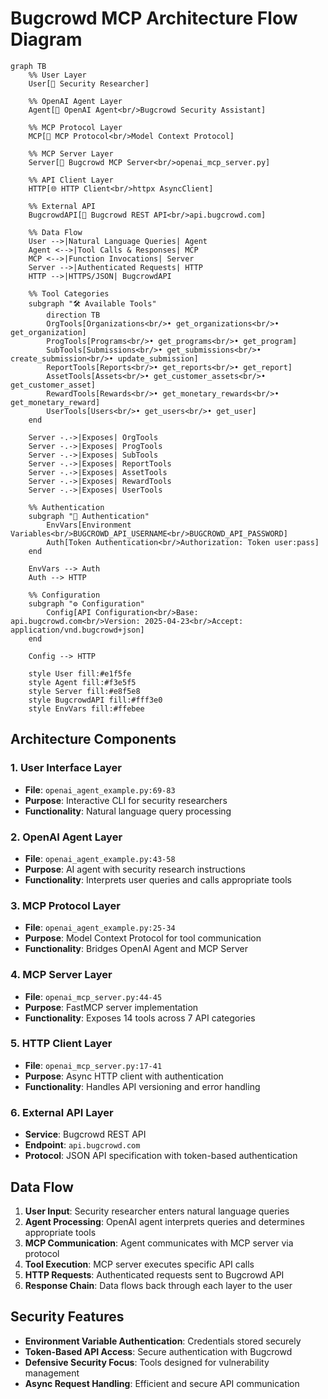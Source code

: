 # Bugcrowd MCP Architecture Flow Diagram

```mermaid
graph TB
    %% User Layer
    User[👤 Security Researcher]
    
    %% OpenAI Agent Layer  
    Agent[🤖 OpenAI Agent<br/>Bugcrowd Security Assistant]
    
    %% MCP Protocol Layer
    MCP[📡 MCP Protocol<br/>Model Context Protocol]
    
    %% MCP Server Layer
    Server[🔧 Bugcrowd MCP Server<br/>openai_mcp_server.py]
    
    %% API Client Layer
    HTTP[🌐 HTTP Client<br/>httpx AsyncClient]
    
    %% External API
    BugcrowdAPI[🎯 Bugcrowd REST API<br/>api.bugcrowd.com]
    
    %% Data Flow
    User -->|Natural Language Queries| Agent
    Agent <-->|Tool Calls & Responses| MCP
    MCP <-->|Function Invocations| Server
    Server -->|Authenticated Requests| HTTP
    HTTP -->|HTTPS/JSON| BugcrowdAPI
    
    %% Tool Categories
    subgraph "🛠️ Available Tools"
        direction TB
        OrgTools[Organizations<br/>• get_organizations<br/>• get_organization]
        ProgTools[Programs<br/>• get_programs<br/>• get_program]
        SubTools[Submissions<br/>• get_submissions<br/>• create_submission<br/>• update_submission]
        ReportTools[Reports<br/>• get_reports<br/>• get_report]
        AssetTools[Assets<br/>• get_customer_assets<br/>• get_customer_asset]
        RewardTools[Rewards<br/>• get_monetary_rewards<br/>• get_monetary_reward]
        UserTools[Users<br/>• get_users<br/>• get_user]
    end
    
    Server -.->|Exposes| OrgTools
    Server -.->|Exposes| ProgTools
    Server -.->|Exposes| SubTools
    Server -.->|Exposes| ReportTools
    Server -.->|Exposes| AssetTools
    Server -.->|Exposes| RewardTools
    Server -.->|Exposes| UserTools
    
    %% Authentication
    subgraph "🔐 Authentication"
        EnvVars[Environment Variables<br/>BUGCROWD_API_USERNAME<br/>BUGCROWD_API_PASSWORD]
        Auth[Token Authentication<br/>Authorization: Token user:pass]
    end
    
    EnvVars --> Auth
    Auth --> HTTP
    
    %% Configuration
    subgraph "⚙️ Configuration"
        Config[API Configuration<br/>Base: api.bugcrowd.com<br/>Version: 2025-04-23<br/>Accept: application/vnd.bugcrowd+json]
    end
    
    Config --> HTTP
    
    style User fill:#e1f5fe
    style Agent fill:#f3e5f5
    style Server fill:#e8f5e8
    style BugcrowdAPI fill:#fff3e0
    style EnvVars fill:#ffebee
```

## Architecture Components

### 1. User Interface Layer
- **File**: `openai_agent_example.py:69-83`
- **Purpose**: Interactive CLI for security researchers
- **Functionality**: Natural language query processing

### 2. OpenAI Agent Layer
- **File**: `openai_agent_example.py:43-58`
- **Purpose**: AI agent with security research instructions
- **Functionality**: Interprets user queries and calls appropriate tools

### 3. MCP Protocol Layer
- **File**: `openai_agent_example.py:25-34`
- **Purpose**: Model Context Protocol for tool communication
- **Functionality**: Bridges OpenAI Agent and MCP Server

### 4. MCP Server Layer
- **File**: `openai_mcp_server.py:44-45`
- **Purpose**: FastMCP server implementation
- **Functionality**: Exposes 14 tools across 7 API categories

### 5. HTTP Client Layer
- **File**: `openai_mcp_server.py:17-41`
- **Purpose**: Async HTTP client with authentication
- **Functionality**: Handles API versioning and error handling

### 6. External API Layer
- **Service**: Bugcrowd REST API
- **Endpoint**: `api.bugcrowd.com`
- **Protocol**: JSON API specification with token-based authentication

## Data Flow

1. **User Input**: Security researcher enters natural language queries
2. **Agent Processing**: OpenAI agent interprets queries and determines appropriate tools
3. **MCP Communication**: Agent communicates with MCP server via protocol
4. **Tool Execution**: MCP server executes specific API calls
5. **HTTP Requests**: Authenticated requests sent to Bugcrowd API
6. **Response Chain**: Data flows back through each layer to the user

## Security Features

- **Environment Variable Authentication**: Credentials stored securely
- **Token-Based API Access**: Secure authentication with Bugcrowd
- **Defensive Security Focus**: Tools designed for vulnerability management
- **Async Request Handling**: Efficient and secure API communication